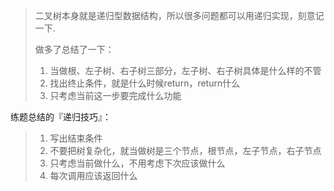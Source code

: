 >二叉树本身就是递归型数据结构，所以很多问题都可以用递归实现，刻意记一下.
>
>做多了总结了一下： 
> 1. 当做根、左子树、右子树三部分，左子树、右子树具体是什么样的不管 
> 2. 找出终止条件，就是什么时候return，return什么 
> 3. 只考虑当前这一步要完成什么功能


练题总结的『递归技巧』：
>1. 写出结束条件
>2. 不要把树复杂化，就当做树是三个节点，根节点，左子节点，右子节点
>3. 只考虑当前做什么，不用考虑下次应该做什么
>4. 每次调用应该返回什么 